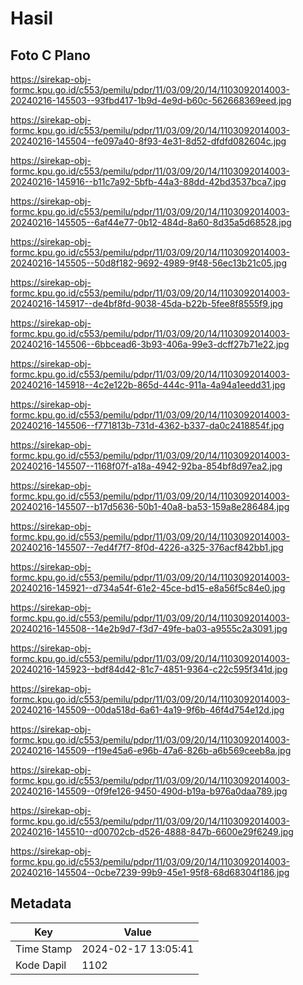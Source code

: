 # Hasil

## Foto C Plano

https://sirekap-obj-formc.kpu.go.id/c553/pemilu/pdpr/11/03/09/20/14/1103092014003-20240216-145503--93fbd417-1b9d-4e9d-b60c-562668369eed.jpg

https://sirekap-obj-formc.kpu.go.id/c553/pemilu/pdpr/11/03/09/20/14/1103092014003-20240216-145504--fe097a40-8f93-4e31-8d52-dfdfd082604c.jpg

https://sirekap-obj-formc.kpu.go.id/c553/pemilu/pdpr/11/03/09/20/14/1103092014003-20240216-145916--b11c7a92-5bfb-44a3-88dd-42bd3537bca7.jpg

https://sirekap-obj-formc.kpu.go.id/c553/pemilu/pdpr/11/03/09/20/14/1103092014003-20240216-145505--6af44e77-0b12-484d-8a60-8d35a5d68528.jpg

https://sirekap-obj-formc.kpu.go.id/c553/pemilu/pdpr/11/03/09/20/14/1103092014003-20240216-145505--50d8f182-9692-4989-9f48-56ec13b21c05.jpg

https://sirekap-obj-formc.kpu.go.id/c553/pemilu/pdpr/11/03/09/20/14/1103092014003-20240216-145917--de4bf8fd-9038-45da-b22b-5fee8f8555f9.jpg

https://sirekap-obj-formc.kpu.go.id/c553/pemilu/pdpr/11/03/09/20/14/1103092014003-20240216-145506--6bbcead6-3b93-406a-99e3-dcff27b71e22.jpg

https://sirekap-obj-formc.kpu.go.id/c553/pemilu/pdpr/11/03/09/20/14/1103092014003-20240216-145918--4c2e122b-865d-444c-911a-4a94a1eedd31.jpg

https://sirekap-obj-formc.kpu.go.id/c553/pemilu/pdpr/11/03/09/20/14/1103092014003-20240216-145506--f771813b-731d-4362-b337-da0c2418854f.jpg

https://sirekap-obj-formc.kpu.go.id/c553/pemilu/pdpr/11/03/09/20/14/1103092014003-20240216-145507--1168f07f-a18a-4942-92ba-854bf8d97ea2.jpg

https://sirekap-obj-formc.kpu.go.id/c553/pemilu/pdpr/11/03/09/20/14/1103092014003-20240216-145507--b17d5636-50b1-40a8-ba53-159a8e286484.jpg

https://sirekap-obj-formc.kpu.go.id/c553/pemilu/pdpr/11/03/09/20/14/1103092014003-20240216-145507--7ed4f7f7-8f0d-4226-a325-376acf842bb1.jpg

https://sirekap-obj-formc.kpu.go.id/c553/pemilu/pdpr/11/03/09/20/14/1103092014003-20240216-145921--d734a54f-61e2-45ce-bd15-e8a56f5c84e0.jpg

https://sirekap-obj-formc.kpu.go.id/c553/pemilu/pdpr/11/03/09/20/14/1103092014003-20240216-145508--14e2b9d7-f3d7-49fe-ba03-a9555c2a3091.jpg

https://sirekap-obj-formc.kpu.go.id/c553/pemilu/pdpr/11/03/09/20/14/1103092014003-20240216-145923--bdf84d42-81c7-4851-9364-c22c595f341d.jpg

https://sirekap-obj-formc.kpu.go.id/c553/pemilu/pdpr/11/03/09/20/14/1103092014003-20240216-145509--00da518d-6a61-4a19-9f6b-46f4d754e12d.jpg

https://sirekap-obj-formc.kpu.go.id/c553/pemilu/pdpr/11/03/09/20/14/1103092014003-20240216-145509--f19e45a6-e96b-47a6-826b-a6b569ceeb8a.jpg

https://sirekap-obj-formc.kpu.go.id/c553/pemilu/pdpr/11/03/09/20/14/1103092014003-20240216-145509--0f9fe126-9450-490d-b19a-b976a0daa789.jpg

https://sirekap-obj-formc.kpu.go.id/c553/pemilu/pdpr/11/03/09/20/14/1103092014003-20240216-145510--d00702cb-d526-4888-847b-6600e29f6249.jpg

https://sirekap-obj-formc.kpu.go.id/c553/pemilu/pdpr/11/03/09/20/14/1103092014003-20240216-145504--0cbe7239-99b9-45e1-95f8-68d68304f186.jpg


## Metadata

| Key        | Value               |
| ---------- | ------------------- |
| Time Stamp | 2024-02-17 13:05:41 |
| Kode Dapil | 1102                |




